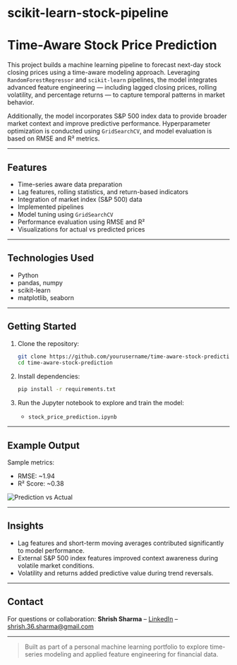 # scikit-learn-stock-pipeline

# Time-Aware Stock Price Prediction

This project builds a machine learning pipeline to forecast next-day stock closing prices using a time-aware modeling approach. Leveraging `RandomForestRegressor` and `scikit-learn` pipelines, the model integrates advanced feature engineering — including lagged closing prices, rolling volatility, and percentage returns — to capture temporal patterns in market behavior.

Additionally, the model incorporates S&P 500 index data to provide broader market context and improve predictive performance. Hyperparameter optimization is conducted using `GridSearchCV`, and model evaluation is based on RMSE and R² metrics.

---

## Features

- Time-series aware data preparation
- Lag features, rolling statistics, and return-based indicators
- Integration of market index (S&P 500) data
- Implemented pipelines
- Model tuning using `GridSearchCV`
- Performance evaluation using RMSE and R²
- Visualizations for actual vs predicted prices

---

## Technologies Used

- Python
- pandas, numpy
- scikit-learn
- matplotlib, seaborn

---

## Getting Started

1. Clone the repository:
   ```bash
   git clone https://github.com/yourusername/time-aware-stock-prediction.git
   cd time-aware-stock-prediction
   ```

2. Install dependencies:
   ```bash
   pip install -r requirements.txt
   ```

3. Run the Jupyter notebook to explore and train the model:
   - `stock_price_prediction.ipynb`

---

## Example Output

Sample metrics:
- RMSE: ~1.94
- R² Score: ~0.38

![Prediction vs Actual](assets/prediction_plot.png)

---

## Insights

- Lag features and short-term moving averages contributed significantly to model performance.
- External S&P 500 index features improved context awareness during volatile market conditions.
- Volatility and returns added predictive value during trend reversals.

---

## Contact

For questions or collaboration:
**Shrish Sharma** – [LinkedIn](https://linkedin.com/in/shrihs-sharmaa) – shrish.36.sharma@gmail.com

---

> Built as part of a personal machine learning portfolio to explore time-series modeling and applied feature engineering for financial data.

